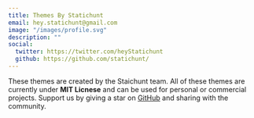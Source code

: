 ```yaml
---
title: Themes By Statichunt
email: hey.statichunt@gmail.com
image: "/images/profile.svg"
description: ""
social:
  twitter: https://twitter.com/heyStatichunt
  github: https://github.com/statichunt/
---
```


These themes are created by the Staichunt team. All of these themes are currently under **MIT Licnese** and can be used for personal or commercial projects. Support us by giving a star on <a href="https://github.com/statichunt/statichunt" target="_blank">GitHub</a> and sharing with the community.
